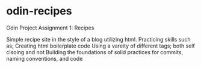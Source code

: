 # odin-recipes
Odin Project Assignment 1: Recipes 

Simple recipe site in the style of a blog utilizing html. 
Practicing skills such as;
    Creating html boilerplate code
    Using a vareity of different tags; both self clsoing and not 
    Building the foundations of solid practices for commits, naming conventions, and code 
    
